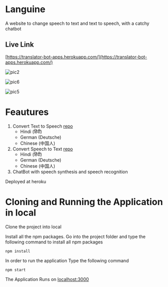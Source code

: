 # Languine

A website to change speech to text and text to speech, with a catchy chatbot

## Live Link
[https://translator-bot-apps.herokuapp.com/](https://translator-bot-apps.herokuapp.com/)


![pic2](https://user-images.githubusercontent.com/64212940/117571750-77e27680-b0ed-11eb-8b80-8a56138ba750.jpeg)

![pic6](https://user-images.githubusercontent.com/64212940/117571800-afe9b980-b0ed-11eb-975e-34a207eb9d97.jpeg)

![pic5](https://user-images.githubusercontent.com/64212940/117571835-d7408680-b0ed-11eb-86ee-25affdcc4483.png)



# Feautures
1) Convert Text to Speech [repo]()
   * Hindi (हिंदी)
   * German (Deutsche)
   * Chinese (中国人)
2) Convert Speech to Text [repo]()
   * Hindi (हिंदी)
   * German (Deutsche)
   * Chinese (中国人)
3) ChatBot with speech synthesis and speech recognition

Deployed at heroku
# Cloning and Running the Application in local
Clone the project into local

Install all the npm packages. Go into the project folder and type the following command to install all npm packages

```git
npm install

```
In order to run the application Type the following command

```git
npm start
```
The Application Runs on [localhost:3000](http://localhost:3000/)
